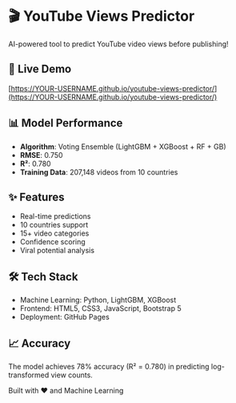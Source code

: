 # 🎬 YouTube Views Predictor

AI-powered tool to predict YouTube video views before publishing!

## 🚀 Live Demo
[https://YOUR-USERNAME.github.io/youtube-views-predictor/](https://YOUR-USERNAME.github.io/youtube-views-predictor/)

## 📊 Model Performance

- **Algorithm**: Voting Ensemble (LightGBM + XGBoost + RF + GB)
- **RMSE**: 0.750
- **R²**: 0.780
- **Training Data**: 207,148 videos from 10 countries

## ✨ Features

- Real-time predictions
- 10 countries support
- 15+ video categories
- Confidence scoring
- Viral potential analysis

## 🛠️ Tech Stack

- Machine Learning: Python, LightGBM, XGBoost
- Frontend: HTML5, CSS3, JavaScript, Bootstrap 5
- Deployment: GitHub Pages

## 📈 Accuracy

The model achieves 78% accuracy (R² = 0.780) in predicting log-transformed view counts.

Built with ❤️ and Machine Learning
